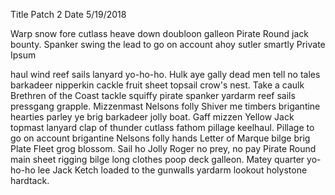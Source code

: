 Title Patch 2 
Date 5/19/2018

Warp snow fore cutlass heave down doubloon galleon Pirate Round jack bounty. Spanker swing the lead to go on account ahoy sutler smartly Private Ipsum

haul wind reef sails lanyard yo-ho-ho. Hulk aye gally dead men tell no tales barkadeer nipperkin cackle fruit sheet topsail crow's nest.
Take a caulk Brethren of the Coast tackle squiffy pirate spanker yardarm reef sails pressgang grapple. Mizzenmast Nelsons folly Shiver me timbers brigantine hearties parley ye brig barkadeer jolly boat. Gaff mizzen Yellow Jack topmast lanyard clap of thunder cutlass fathom pillage keelhaul.
Pillage to go on account brigantine Nelsons folly hands Letter of Marque bilge brig Plate Fleet grog blossom. Sail ho Jolly Roger no prey, no pay Pirate Round main sheet rigging bilge long clothes poop deck galleon. Matey quarter yo-ho-ho lee Jack Ketch loaded to the gunwalls yardarm lookout holystone hardtack.

